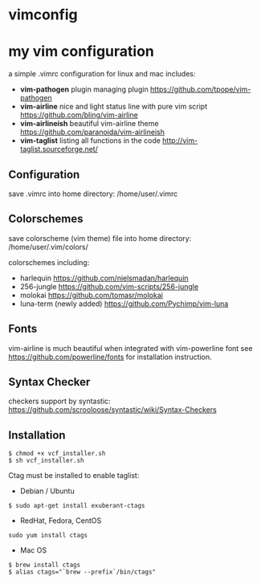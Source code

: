 # vimconfig
my vim configuration
====================
a simple .vimrc configuration for linux and mac includes:
* **vim-pathogen** plugin managing plugin
    https://github.com/tpope/vim-pathogen
* **vim-airline** nice and light status line with pure vim script
    https://github.com/bling/vim-airline
* **vim-airlineish** beautiful vim-airline theme
    https://github.com/paranoida/vim-airlineish
* **vim-taglist** listing all functions in the code
    http://vim-taglist.sourceforge.net/

Configuration
-------------
save .vimrc into home directory: /home/user/.vimrc

Colorschemes
------------
save colorscheme (vim theme) file into home directory: /home/user/.vim/colors/

colorschemes including:
* harlequin https://github.com/nielsmadan/harlequin
* 256-jungle https://github.com/vim-scripts/256-jungle
* molokai https://github.com/tomasr/molokai
* luna-term (newly added) https://github.com/Pychimp/vim-luna

Fonts
-----
vim-airline is much beautiful when integrated with vim-powerline font
see https://github.com/powerline/fonts for installation instruction.

Syntax Checker
--------------
checkers support by syntastic:
https://github.com/scrooloose/syntastic/wiki/Syntax-Checkers


Installation
------------
```shell
$ chmod +x vcf_installer.sh
$ sh vcf_installer.sh
```

Ctag must be installed to enable taglist:
* Debian / Ubuntu
```shell
$ sudo apt-get install exuberant-ctags
```
* RedHat, Fedora, CentOS
```shell
sudo yum install ctags
```
* Mac OS
```shell
$ brew install ctags
$ alias ctags="`brew --prefix`/bin/ctags"
```
